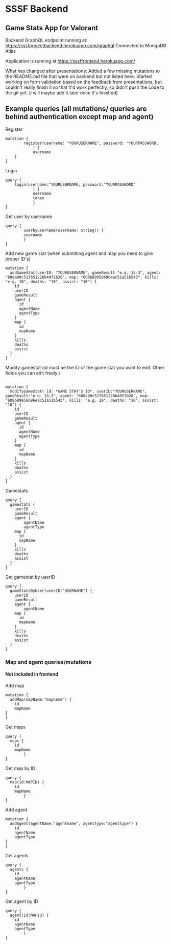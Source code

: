 
# SSSF Backend
## Game Stats App for Valorant
Backend GraphQL endpoint running at: https://sssfprojectbackend.herokuapp.com/graphql
Connected to MongoDB Atlas

Application is running at https://sssffrontend.herokuapp.com/

What has changed after presentations:
Added a few missing mutations to the README.md file that were on backend but not listed here. Started working on form validation based on the feedback from presentations, but couldn't really finish it so that it'd work perfectly, so didn't push the code to the git yet. (i will maybe add it later once it's finished)

## Example queries (all mutations/ queries are behind authentication except map and agent)

Register

```
mutation {
        register(username: "YOURUSERNAME", password: "YOURPASSWORD,
            ) {
            username
    }
}

```

Login 

```
query {
    login(username:"YOURUSERNAME, password:"YOURPASSWORD"
            ) {
            username
            token
            }
}
```

Get user by username
```
query {
        userbyusername(username: String!) {
        username
        }
}
```

Add new game stat (when submitting agent and map you need to give proper ID's)



```
mutation {
  addGameStat(userID: "YOURUSERNAME", gameResult:"e.q. 13-3", agent: "608a90c517651226b49f2b28", map: "608689956696eac51a51b543", kills: "e.g. 10", deaths: "10", assist: "10") {
    id
    userID
    gameResult
    agent {
      id
      agentName
      agentType
  	}
    map {
      id
      mapName
    }
    kills
    deaths
    assist
  }
}

```

Modify gamestat (id must be the ID of the game stat you want to edit. Other fields you can edit freely.)

```

mutation {
  modifyGameStat( id: *GAME STAT'S ID*, userID:"YOURUSERNAME", gameResult:"e.q. 13-3", agent: "608a90c517651226b49f2b28", map: "608689956696eac51a51b543", kills: "e.g. 10", deaths: "10", assist: "10") {
    id
    userID
    gameResult
    agent {
      id
      agentName
      agentType
  	}
    map {
      id
      mapName
    }
    kills
    deaths
    assist
  }
}
```

Gamestats

```
query {
  gamestats {
    userID
    gameResult
    agent {
        agentName
        agentType
    map {
      id
      mapName
    }
    kills
    deaths
    assist
  }
}

```

Get gamestat by userID

```
query {
  gameStatsByUser(userID:"USERNAME") {
    userID
    gameResult
    agent {
        agentName
    map {
      id
      mapName
    }
    kills
    deaths
    assist
  }
}

```
### Map and agent queries/mutations
#### Not included in frontend

Add map
```
mutation {
  addMap(mapName:"mapname") {
    id
    mapName
}
}
```

Get maps
```
query {
  maps {
    id
    mapName
        }
}
```

Get map by ID
```
query {
  map(id:MAPID) {
    id
    mapName
        }
}
```

Add agent
```
mutation {
  addAgent(agentName:"agentname", agentType:"agenttype") {
    id
    agentName
    agentType
}
}
```

Get agents
```
query {
  agents {
    id
    agentName
    agentType
        }
}
```

Get agent by ID
```
query {
  agent(id:MAPID) {
    id
    agentName
    agentType
        }
}
```
